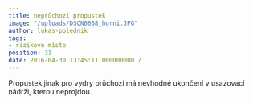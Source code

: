 ```yaml
---
title: neprůchozí propustek
image: "/uploads/DSCN0668_horni.JPG"
author: lukas-polednik
tags:
- rizikové místo
position: 31
date: 2016-04-30 13:45:11.000000000 Z
---
```

Propustek jinak pro vydry průchozí má nevhodné ukončení v usazovací
nádrži, kterou neprojdou. 

